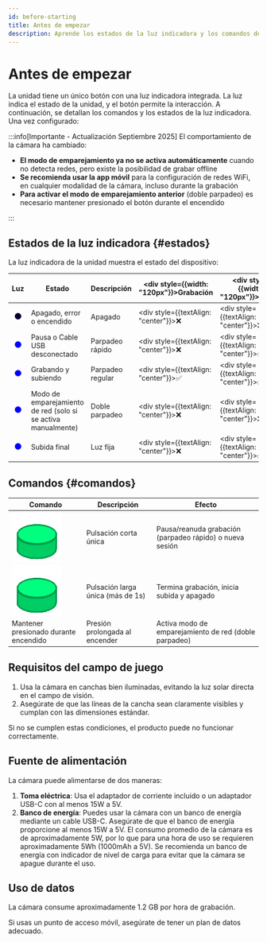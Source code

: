 ```yaml
---
id: before-starting
title: Antes de empezar
description: Aprende los estados de la luz indicadora y los comandos del dispositivo.
---
```


# Antes de empezar

La unidad tiene un único botón con una luz indicadora integrada. La luz indica el estado de la unidad, y el botón permite la interacción.
A continuación, se detallan los comandos y los estados de la luz indicadora.
Una vez configurado:

:::info[Importante - Actualización Septiembre 2025]
El comportamiento de la cámara ha cambiado:

- **El modo de emparejamiento ya no se activa automáticamente** cuando no detecta redes, pero existe la posibilidad de grabar offline
- **Se recomienda usar la app móvil** para la configuración de redes WiFi, en cualquier modalidad de la cámara, incluso durante la grabación
- **Para activar el modo de emparejamiento anterior** (doble parpadeo) es necesario mantener presionado el botón durante el encendido

:::

## Estados de la luz indicadora {#estados}

La luz indicadora de la unidad muestra el estado del dispositivo:

| Luz                                                       | Estado                            | Descripción        | <div style={{width: "120px"}}>Grabación</div> | <div style={{width: "120px"}}>Subida</div>   | <div style={{width: "120px"}}>Emparejamiento</div> |
|-----------------------------------------------------------|-----------------------------------|--------------------|---------------------------------------------------|----------------------------------------------|------------------------------------------------------------|
| ![apagado](/img/blink1_1000ms_0_0ms.gif)                 | Apagado, error o encendido        | Apagado           | <div style={{textAlign: "center"}}>❌</div>        | <div style={{textAlign: "center"}}>❌</div>   | <div style={{textAlign: "center"}}>❌</div>       |
| ![parpadeo_rápido](/img/blink1_200ms_50_0ms.gif)         | Pausa o Cable USB desconectado    | Parpadeo rápido   | <div style={{textAlign: "center"}}>❌</div>        | <div style={{textAlign: "center"}}>✅</div>   | <div style={{textAlign: "center"}}>❌</div>       |
| ![parpadeo_medio](/img/blink1_1000ms_50_0ms.gif)         | Grabando y subiendo               | Parpadeo regular  | <div style={{textAlign: "center"}}>✅</div>        | <div style={{textAlign: "center"}}>✅</div>   | <div style={{textAlign: "center"}}>❌</div>       |
| ![doble_parpadeo](/img/blink2_400ms_50_1000ms.gif)       | Modo de emparejamiento de red (solo si se activa manualmente) | Doble parpadeo    | <div style={{textAlign: "center"}}>❌</div>        | <div style={{textAlign: "center"}}>❌</div>   | <div style={{textAlign: "center"}}>✅</div>       |
| ![luz_encendida](/img/blink1_1000ms_100_0ms.gif)         | Subida final                      | Luz fija          | <div style={{textAlign: "center"}}>❌</div>        | <div style={{textAlign: "center"}}>✅</div>   | <div style={{textAlign: "center"}}>❌</div>       |

## Comandos {#comandos}

| Comando                                                | Descripción                         | Efecto                                                      |
|--------------------------------------------------------|-------------------------------------|-------------------------------------------------------------|
| ![pulsación_corta](/img/button_spring_green_short.gif) | Pulsación corta única               | Pausa/reanuda grabación (parpadeo rápido) o nueva sesión |
| ![pulsación_larga](/img/button_spring_green_long.gif)  | Pulsación larga única (más de 1s)   | Termina grabación, inicia subida y apagado           |
| Mantener presionado durante encendido                    | Presión prolongada al encender | Activa modo de emparejamiento de red (doble parpadeo)        |

## Requisitos del campo de juego

1. Usa la cámara en canchas bien iluminadas, evitando la luz solar directa en el campo de visión.
2. Asegúrate de que las líneas de la cancha sean claramente visibles y cumplan con las dimensiones estándar.

Si no se cumplen estas condiciones, el producto puede no funcionar correctamente.

## Fuente de alimentación

La cámara puede alimentarse de dos maneras:

1. **Toma eléctrica**: Usa el adaptador de corriente incluido o un adaptador USB-C con al menos 15W a 5V.
2. **Banco de energía**: Puedes usar la cámara con un banco de energía mediante un cable USB-C. Asegúrate de que el banco de energía proporcione al menos 15W a 5V. El consumo promedio de la cámara es de aproximadamente 5W, por lo que para una hora de uso se requieren aproximadamente 5Wh (1000mAh a 5V). Se recomienda un banco de energía con indicador de nivel de carga para evitar que la cámara se apague durante el uso.

## Uso de datos

La cámara consume aproximadamente 1.2 GB por hora de grabación.

Si usas un punto de acceso móvil, asegúrate de tener un plan de datos adecuado.
